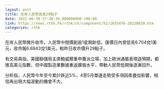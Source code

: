 ```yaml
---
layout: post
title: 在岸人民幣高收29點子
date: 2022-06-30 17:38:39.000000000 +08:00
link: https://news.rthk.hk/rthk/ch/component/k2/1655476-20220630.htm
categories: rthk
---
```


在岸人民幣微升收市，人民幣中間價創逾1星期新低，匯價日內曾低見6.704兌1美元，收市報6.6943兌1美元，較昨日收市價升29點子。

有交易員指，美國聯儲局主席鮑威爾重申鷹派立場，加上歐洲通脹表現遜預期，都推高美元指數，但中國製造業數據重返擴張水平，帶動人民幣低開後逐漸回升。

分析指，人民幣今年至今累計跌近5%，4至5月單邊走勢受多項因素疊加影響，相信再出現大幅波動的機會不大。
